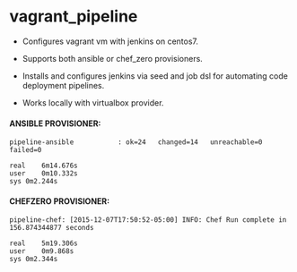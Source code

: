 # vagrant_pipeline

- Configures vagrant vm with jenkins on centos7.

- Supports both ansible or chef_zero provisioners.

- Installs and configures jenkins via seed and job dsl for
  automating code deployment pipelines.

- Works locally with virtualbox provider.




#### ANSIBLE PROVISIONER:

```
pipeline-ansible           : ok=24   changed=14   unreachable=0    failed=0

real    6m14.676s
user    0m10.332s
sys 0m2.244s
```


#### CHEFZERO PROVISIONER:

```
pipeline-chef: [2015-12-07T17:50:52-05:00] INFO: Chef Run complete in 156.874344877 seconds

real    5m19.306s
user    0m9.868s
sys 0m2.344s
```
